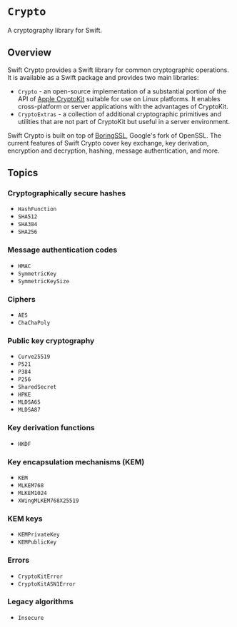 # ``Crypto``

A cryptography library for Swift.

## Overview

Swift Crypto provides a Swift library for common cryptographic operations. It is available as a Swift package and provides two main libraries:

* `Crypto` - an open-source implementation of a substantial portion of the API of [Apple CryptoKit](https://developer.apple.com/documentation/cryptokit) suitable for use on Linux platforms. It enables cross-platform or server applications with the advantages of CryptoKit.
* `CryptoExtras` - a collection of additional cryptographic primitives and utilities that are not part of CryptoKit but useful in a server environment.

Swift Crypto is built on top of [BoringSSL](https://boringssl.googlesource.com/boringssl/), Google's fork of OpenSSL. The current features of Swift Crypto cover key exchange, key derivation, encryption and decryption, hashing, message authentication, and more.

## Topics

### Cryptographically secure hashes

- ``HashFunction``
- ``SHA512``
- ``SHA384``
- ``SHA256``

### Message authentication codes

- ``HMAC``
- ``SymmetricKey``
- ``SymmetricKeySize``

### Ciphers

- ``AES``
- ``ChaChaPoly``

### Public key cryptography

- ``Curve25519``
- ``P521``
- ``P384``
- ``P256``
- ``SharedSecret``
- ``HPKE``
- ``MLDSA65``
- ``MLDSA87``

### Key derivation functions

- ``HKDF``

### Key encapsulation mechanisms (KEM)

- ``KEM``
- ``MLKEM768``
- ``MLKEM1024``
- ``XWingMLKEM768X25519``

### KEM keys

- ``KEMPrivateKey``
- ``KEMPublicKey``

### Errors

- ``CryptoKitError``
- ``CryptoKitASN1Error``

### Legacy algorithms

- ``Insecure``
